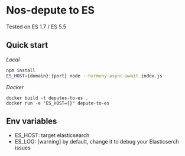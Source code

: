 # Nos-depute to ES

Tested on ES 1.7 / ES 5.5

## Quick start

*Local*
```bash
npm install
ES_HOST={domain}:{port} node --harmony-async-await index.js
```

*Docker*
```
docker build -t deputes-to-es .
docker run -e "ES_HOST={}" depute-to-es
```

## Env variables

- ES_HOST: target elasticsearch
- ES_LOG: [warning] by default, change it to debug your Elasticserch issues



